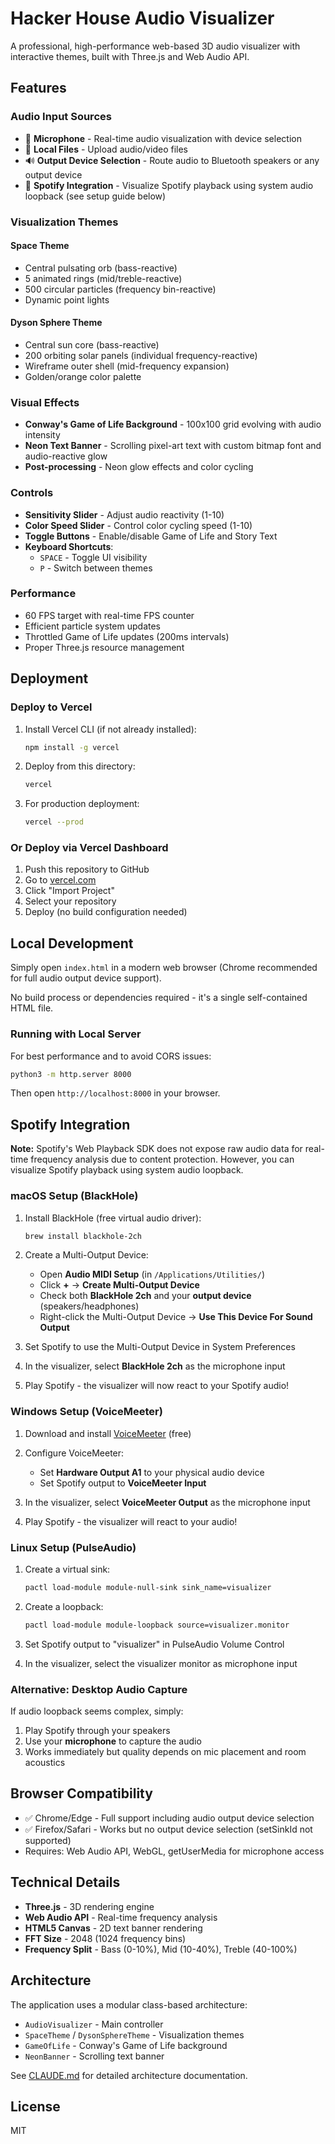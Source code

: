 # Hacker House Audio Visualizer

A professional, high-performance web-based 3D audio visualizer with interactive themes, built with Three.js and Web Audio API.

## Features

### Audio Input Sources
- 🎤 **Microphone** - Real-time audio visualization with device selection
- 📁 **Local Files** - Upload audio/video files
- 🔊 **Output Device Selection** - Route audio to Bluetooth speakers or any output device
- 🎵 **Spotify Integration** - Visualize Spotify playback using system audio loopback (see setup guide below)

### Visualization Themes

#### Space Theme
- Central pulsating orb (bass-reactive)
- 5 animated rings (mid/treble-reactive)
- 500 circular particles (frequency bin-reactive)
- Dynamic point lights

#### Dyson Sphere Theme
- Central sun core (bass-reactive)
- 200 orbiting solar panels (individual frequency-reactive)
- Wireframe outer shell (mid-frequency expansion)
- Golden/orange color palette

### Visual Effects

- **Conway's Game of Life Background** - 100x100 grid evolving with audio intensity
- **Neon Text Banner** - Scrolling pixel-art text with custom bitmap font and audio-reactive glow
- **Post-processing** - Neon glow effects and color cycling

### Controls

- **Sensitivity Slider** - Adjust audio reactivity (1-10)
- **Color Speed Slider** - Control color cycling speed (1-10)
- **Toggle Buttons** - Enable/disable Game of Life and Story Text
- **Keyboard Shortcuts**:
  - `SPACE` - Toggle UI visibility
  - `P` - Switch between themes

### Performance

- 60 FPS target with real-time FPS counter
- Efficient particle system updates
- Throttled Game of Life updates (200ms intervals)
- Proper Three.js resource management

## Deployment

### Deploy to Vercel

1. Install Vercel CLI (if not already installed):
   ```bash
   npm install -g vercel
   ```

2. Deploy from this directory:
   ```bash
   vercel
   ```

3. For production deployment:
   ```bash
   vercel --prod
   ```

### Or Deploy via Vercel Dashboard

1. Push this repository to GitHub
2. Go to [vercel.com](https://vercel.com)
3. Click "Import Project"
4. Select your repository
5. Deploy (no build configuration needed)

## Local Development

Simply open `index.html` in a modern web browser (Chrome recommended for full audio output device support).

No build process or dependencies required - it's a single self-contained HTML file.

### Running with Local Server

For best performance and to avoid CORS issues:

```bash
python3 -m http.server 8000
```

Then open `http://localhost:8000` in your browser.

## Spotify Integration

**Note:** Spotify's Web Playback SDK does not expose raw audio data for real-time frequency analysis due to content protection. However, you can visualize Spotify playback using system audio loopback.

### macOS Setup (BlackHole)

1. Install BlackHole (free virtual audio driver):
   ```bash
   brew install blackhole-2ch
   ```

2. Create a Multi-Output Device:
   - Open **Audio MIDI Setup** (in `/Applications/Utilities/`)
   - Click **+** → **Create Multi-Output Device**
   - Check both **BlackHole 2ch** and your **output device** (speakers/headphones)
   - Right-click the Multi-Output Device → **Use This Device For Sound Output**

3. Set Spotify to use the Multi-Output Device in System Preferences

4. In the visualizer, select **BlackHole 2ch** as the microphone input

5. Play Spotify - the visualizer will now react to your Spotify audio!

### Windows Setup (VoiceMeeter)

1. Download and install [VoiceMeeter](https://vb-audio.com/Voicemeeter/) (free)

2. Configure VoiceMeeter:
   - Set **Hardware Output A1** to your physical audio device
   - Set Spotify output to **VoiceMeeter Input**

3. In the visualizer, select **VoiceMeeter Output** as the microphone input

4. Play Spotify - the visualizer will react to your audio!

### Linux Setup (PulseAudio)

1. Create a virtual sink:
   ```bash
   pactl load-module module-null-sink sink_name=visualizer
   ```

2. Create a loopback:
   ```bash
   pactl load-module module-loopback source=visualizer.monitor
   ```

3. Set Spotify output to "visualizer" in PulseAudio Volume Control

4. In the visualizer, select the visualizer monitor as microphone input

### Alternative: Desktop Audio Capture

If audio loopback seems complex, simply:
1. Play Spotify through your speakers
2. Use your **microphone** to capture the audio
3. Works immediately but quality depends on mic placement and room acoustics

## Browser Compatibility

- ✅ Chrome/Edge - Full support including audio output device selection
- ✅ Firefox/Safari - Works but no output device selection (setSinkId not supported)
- Requires: Web Audio API, WebGL, getUserMedia for microphone access

## Technical Details

- **Three.js** - 3D rendering engine
- **Web Audio API** - Real-time frequency analysis
- **HTML5 Canvas** - 2D text banner rendering
- **FFT Size** - 2048 (1024 frequency bins)
- **Frequency Split** - Bass (0-10%), Mid (10-40%), Treble (40-100%)

## Architecture

The application uses a modular class-based architecture:
- `AudioVisualizer` - Main controller
- `SpaceTheme` / `DysonSphereTheme` - Visualization themes
- `GameOfLife` - Conway's Game of Life background
- `NeonBanner` - Scrolling text banner

See [CLAUDE.md](./CLAUDE.md) for detailed architecture documentation.

## License

MIT